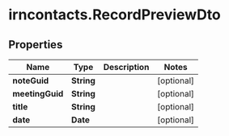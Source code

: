# irncontacts.RecordPreviewDto

## Properties

Name | Type | Description | Notes
------------ | ------------- | ------------- | -------------
**noteGuid** | **String** |  | [optional] 
**meetingGuid** | **String** |  | [optional] 
**title** | **String** |  | [optional] 
**date** | **Date** |  | [optional] 


